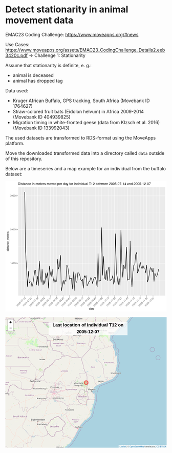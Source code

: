 # Detect stationarity in animal movement data

EMAC23 Coding Challenge: https://www.moveapps.org/#news

Use Cases: https://www.moveapps.org/assets/EMAC23_CodingChallenge_Details2.eeb3420c.pdf -> Challenge 1: Stationarity

Assume that stationarity is definite, e. g.:
- animal is deceased
- animal has dropped tag

Data used:
- Kruger African Buffalo, GPS tracking, South Africa (Movebank ID 1764627)
- Straw-colored fruit bats (Eidolon helvum) in Africa 2009-2014 (Movebank ID 404939825)
- Migration timing in white-fronted geese (data from Klzsch et al. 2016) (Movebank ID 133992043)

The used datasets are transformed to RDS-format using the MoveApps platform.

Move the downloaded transformed data into a directory called `data` outside of this repository.

Below are a timeseries and a map example for an individual from the buffalo dataset:

![timeseries example](timeseries_example.png 'timeseries example')

![map example](map_example.png 'map example')
